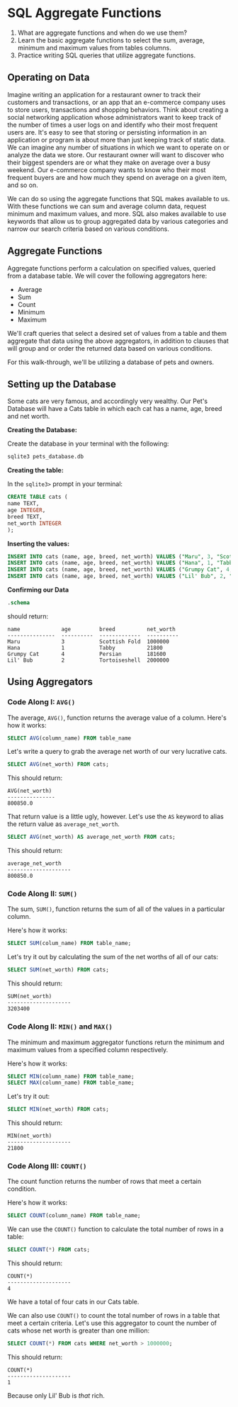 # SQL Aggregate Functions

1. What are aggregate functions and when do we use them?
2. Learn the basic aggregate functions to select the sum, average, minimum and maximum values from tables columns. 
3. Practice writing SQL queries that utilize aggregate functions. 

## Operating on Data

Imagine writing an application for a restaurant owner to track their customers and transactions, or an app that an e-commerce company uses to store users, transactions and shopping behaviors. Think about creating a social networking application whose administrators want to keep track of the number of times a user logs on and identify who their most frequent users are. It's easy to see that storing or persisting information in an application or program is about more than just keeping track of static data. We can imagine any number of situations in which we want to operate on or analyze the data we store. Our restaurant owner will want to discover who their biggest spenders are or what they make on average over a busy weekend. Our e-commerce company wants to know who their most frequent buyers are and how much they spend on average on a given item, and so on. 

We can do so using the aggregate functions that SQL makes available to us. With these functions we can sum and average column data, request minimum and maximum values, and more. SQL also makes available to use keywords that allow us to group aggregated data by various categories and narrow our search criteria based on various conditions. 

## Aggregate Functions

Aggregate functions perform a calculation on specified values, queried from a database table. We will cover the following aggregators here: 

* Average
* Sum
* Count
* Minimum
* Maximum

We'll craft queries that select a desired set of values from a table and them aggregate that data using the above aggregators, in addition to clauses that will group and or order the returned data based on various conditions. 

For this walk-through, we'll be utilizing a database of pets and owners. 

## Setting up the Database

Some cats are very famous, and accordingly very wealthy. Our Pet's Database will have a Cats table in which each cat has a name, age, breed and net worth. 

**Creating the Database:**

Create the database in your terminal with the following: 

```bash
sqlite3 pets_database.db
```

**Creating the table:**

In the `sqlite3>` prompt in your terminal:

```sql
CREATE TABLE cats (
name TEXT,
age INTEGER,
breed TEXT, 
net_worth INTEGER
);
```

**Inserting the values:**

```sql
INSERT INTO cats (name, age, breed, net_worth) VALUES ("Maru", 3, "Scottish Fold", 1000000);
INSERT INTO cats (name, age, breed, net_worth) VALUES ("Hana", 1, "Tabby", 21800);
INSERT INTO cats (name, age, breed, net_worth) VALUES ("Grumpy Cat", 4, "Persian", 181600);
INSERT INTO cats (name, age, breed, net_worth) VALUES ("Lil' Bub", 2, "Tortoiseshell", 200000
```

**Confirming our Data**

```sql
.schema
```

should return:

```
name             age         breed          net_worth 
---------------  ----------  -------------  ----------
Maru             3           Scottish Fold  1000000   
Hana             1           Tabby          21800     
Grumpy Cat       4           Persian        181600    
Lil' Bub         2           Tortoiseshell  2000000   
```

## Using Aggregators

### Code Along I: `AVG()`

The average, `AVG()`, function returns the average value of a column. Here's how it works: 

```sql
SELECT AVG(column_name) FROM table_name
```

Let's write a query to grab the average net worth of our very lucrative cats. 

```sql
SELECT AVG(net_worth) FROM cats;
```

This should return: 

```
AVG(net_worth) 
---------------
800850.0 
```

That return value is a little ugly, however. Let's use the `AS` keyword to alias the return value as `average_net_worth`.

```sql
SELECT AVG(net_worth) AS average_net_worth FROM cats;
```

This should return: 

```
average_net_worth   
--------------------
800850.0 
```

### Code Along II: `SUM()`

The sum, `SUM()`, function returns the sum of all of the values in a particular column. 

Here's how it works:

```sql
SELECT SUM(colum_name) FROM table_name;
```

Let's try it out by calculating the sum of the net worths of all of our cats:

```sql
SELECT SUM(net_worth) FROM cats;
```

This should return: 

```
SUM(net_worth)      
--------------------
3203400   
```

### Code Along II: `MIN()` and `MAX()`

The minimum and maximum aggregator functions return the minimum and maximum values from a specified column respectively. 

Here's how it works: 

```sql
SELECT MIN(column_name) FROM table_name;
SELECT MAX(column_name) FROM table_name;
```

Let's try it out: 

```sql
SELECT MIN(net_worth) FROM cats;
```

This should return:

```
MIN(net_worth)      
--------------------
21800   
```

### Code Along III: `COUNT()`

The count function returns the number of rows that meet a certain condition. 

Here's how it works:

```sql
SELECT COUNT(column_name) FROM table_name;
```

We can use the `COUNT()` function to calculate the total number of rows in a table:

```sql
SELECT COUNT(*) FROM cats;
```

This should return:

```
COUNT(*)            
--------------------
4
```

We have a total of four cats in our Cats table. 

We can also use `COUNT()` to count the total number of rows in a table that meet a certain criteria. Let's use this aggregator to count the number of cats whose net worth is greater than one million:

```sql
SELECT COUNT(*) FROM cats WHERE net_worth > 1000000;
```

This should return:

```
COUNT(*)            
--------------------
1    
```

Because only Lil' Bub is *that* rich. 













